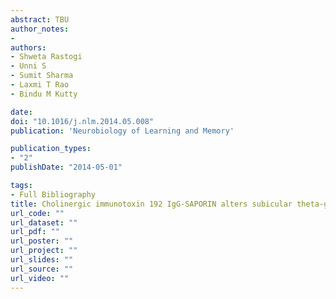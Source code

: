 ```yaml
---
abstract: TBU
author_notes:
- 
authors:
- Shweta Rastogi
- Unni S
- Sumit Sharma
- Laxmi T Rao
- Bindu M Kutty

date: 
doi: "10.1016/j.nlm.2014.05.008"
publication: 'Neurobiology of Learning and Memory'

publication_types:
- "2"
publishDate: "2014-05-01"

tags:
- Full Bibliography
title: Cholinergic immunotoxin 192 IgG-SAPORIN alters subicular theta-gamma activity and impairs spatial learning in rats
url_code: ""
url_dataset: ""
url_pdf: ""
url_poster: ""
url_project: ""
url_slides: ""
url_source: ""
url_video: ""
---
```

